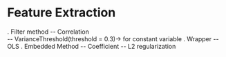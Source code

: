 # Feature Extraction
. Filter method
    -- Correlation	
    -- VarianceThreshold(threshold = 0.3)-> for constant variable
. Wrapper 
     -- OLS
. Embedded Method
     -- Coefficient
     -- L2 regularization

